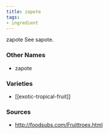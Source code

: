 ```yaml
---
title: zapote
tags:
- ingredient
---
```

zapote See sapote.

### Other Names

* zapote

### Varieties

* [[exotic-tropical-fruit]]

### Sources
* http://foodsubs.com/Fruittroex.html
